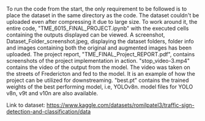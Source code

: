 To run the code from the start, the only requirement to be followed is to place the dataset in the same directory as the code.
The dataset couldn't be uploaded even after compressing it due to large size.
To work around it, the entire code, "TME_6015_FINAL_PROJECT.ipynb" with the executed cells containing the outputs displayed can be viewed. 
A screenshot, Dataset_Folder_screenshot.jpeg, displaying the dataset folders, folder info and images containing both the original and augmented images has been uploaded.
The project report, "TME_FINAL_Project_REPORT.pdf", contains screenshots of the project implementation in action.
"stop_video-3.mp4" contains the video of the output from the model. The video was taken on the streets of Fredericton and fed to the model. It is an example of how the project can be utilized for downstreaming. 
"best.pt" contains the trained weights of the best performing model, i.e, YOLOv8n.
model files for YOLO v8n, v9t and v10n are also available.


Link to dataset: https://www.kaggle.com/datasets/romilpatel3/traffic-sign-detection-and-classification/data
